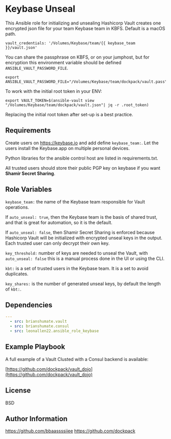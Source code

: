 Keybase Unseal
==============

This Ansible role for initializing and unsealing Hashicorp Vault creates one
encrypted json file for your team Keybase team in KBFS. Default is a macOS path.

```
vault_credentials: '/Volumes/Keybase/team/{{ keybase_team }}/vault.json'
```

You can share the passphrase on KBFS, or on your jumphost, but for encryption
this environment variable should be defined `ANSIBLE_VAULT_PASSWORD_FILE`.

```
export ANSIBLE_VAULT_PASSWORD_FILE="/Volumes/Keybase/team/dockpack/vault.pass"
```

To work with the initial root token in your ENV:
```
export VAULT_TOKEN=$(ansible-vault view "/Volumes/Keybase/team/dockpack/vault.json"| jq -r .root_token)
```

Replacing the initial root token after set-up is a best practice.


Requirements
------------

Create users on https://keybase.io and add define `keybase_team:`. Let the
users install the Keybase.app on multiple personal devices.

Python libraries for the ansible control host are listed in requirements.txt.

All trusted users should store their public PGP key on keybase if you want
**Shamir Secret Sharing**.



Role Variables
--------------

`keybase_team:` the name of the Keybase team responsible for Vault operations.

If `auto_unseal: true`, then the Keybase team is the basis of shared trust, and
that is great for automation, so it is the default.

If `auto_unseal: false`, then Shamir Secret Sharing is enforced because Hashicorp
Vault will be initialized with encrypted unseal keys in the output. Each trusted
user can only decrypt their own key.

`key_threshold:` number of keys are needed to unseal the Vault, with `auto_unseal: false`
this is a manual process done in the UI or using the CLI.

`kbt:` is a set of trusted users in the Keybase team. It is a set to avoid duplicates.

`key_shares:` is the number of generated unseal keys, by default the length of `kbt:`.

Dependencies
------------


```yaml
---
  - src: brianshumate.vault
  - src: brianshumate.consul
  - src: leonallen22.ansible_role_keybase
```

Example Playbook
----------------

A full example of a Vault Clusted with a Consul backend is available:

[https://github.com/dockpack/vault_dojo](https://github.com/dockpack/vault_dojo)

License
-------

BSD

Author Information
------------------

https://github.com/bbaassssiiee
https://github.com/dockpack
